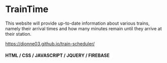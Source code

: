 # TrainTime

This website will provide up-to-date information about various trains, namely their arrival times and how many minutes remain until they arrive at their station.

https://dionne03.github.io/train-scheduler/

#### HTML / CSS / JAVASCRIPT / JQUERY / FIREBASE
